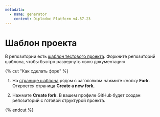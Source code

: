 ```yaml
---
metadata:
  - name: generator
    content: Diplodoc Platform v4.57.23
---
```

# Шаблон проекта

В репозитории есть [шаблон тестового проекта](https://github.com/diplodoc-platform/static-template). Форкните репозиторий шаблона, чтобы быстро развернуть свою документацию


{% cut "Как сделать форк" %}


1. На [странице шаблона](https://github.com/diplodoc-platform/static-template) рядом с заголовком нажмите кнопку **Fork**. Откроется страница **Create a new fork**.

1. Нажмите **Create fork**. В вашем профиле GitHub будет создан репозиторий с готовой структурой проекта.


{% endcut %}
